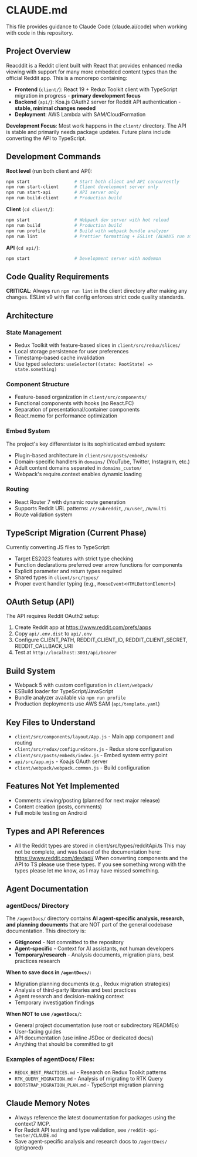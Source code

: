 # CLAUDE.md

This file provides guidance to Claude Code (claude.ai/code) when working with code in this repository.

## Project Overview

Reacddit is a Reddit client built with React that provides enhanced media viewing with support for many more embedded content types than the official Reddit app. This is a monorepo containing:

- **Frontend** (`client/`): React 19 + Redux Toolkit client with TypeScript migration in progress - **primary development focus**
- **Backend** (`api/`): Koa.js OAuth2 server for Reddit API authentication - **stable, minimal changes needed**
- **Deployment**: AWS Lambda with SAM/CloudFormation

**Development Focus**: Most work happens in the `client/` directory. The API is stable and primarily needs package updates. Future plans include converting the API to TypeScript.

## Development Commands

**Root level** (run both client and API):
```bash
npm start                 # Start both client and API concurrently
npm run start-client      # Client development server only
npm run start-api         # API server only  
npm run build-client      # Production build
```

**Client** (`cd client/`):
```bash
npm start                 # Webpack dev server with hot reload
npm run build             # Production build
npm run profile           # Build with webpack bundle analyzer
npm run lint              # Prettier formatting + ESLint (ALWAYS run after changes)
```

**API** (`cd api/`):
```bash
npm start                 # Development server with nodemon
```

## Code Quality Requirements

**CRITICAL**: Always run `npm run lint` in the client directory after making any changes. ESLint v9 with flat config enforces strict code quality standards.

## Architecture

### State Management
- Redux Toolkit with feature-based slices in `client/src/redux/slices/`
- Local storage persistence for user preferences
- Timestamp-based cache invalidation
- Use typed selectors: `useSelector((state: RootState) => state.something)`

### Component Structure
- Feature-based organization in `client/src/components/`
- Functional components with hooks (no React.FC)
- Separation of presentational/container components
- React.memo for performance optimization

### Embed System
The project's key differentiator is its sophisticated embed system:
- Plugin-based architecture in `client/src/posts/embeds/`
- Domain-specific handlers in `domains/` (YouTube, Twitter, Instagram, etc.)
- Adult content domains separated in `domains_custom/`
- Webpack's require.context enables dynamic loading

### Routing
- React Router 7 with dynamic route generation
- Supports Reddit URL patterns: `/r/subreddit`, `/u/user`, `/m/multi`
- Route validation system

## TypeScript Migration (Current Phase)

Currently converting JS files to TypeScript:
- Target ES2023 features with strict type checking
- Function declarations preferred over arrow functions for components
- Explicit parameter and return types required
- Shared types in `client/src/types/`
- Proper event handler typing (e.g., `MouseEvent<HTMLButtonElement>`)

## OAuth Setup (API)

The API requires Reddit OAuth2 setup:
1. Create Reddit app at https://www.reddit.com/prefs/apps
2. Copy `api/.env.dist` to `api/.env`
3. Configure CLIENT_PATH, REDDIT_CLIENT_ID, REDDIT_CLIENT_SECRET, REDDIT_CALLBACK_URI
4. Test at `http://localhost:3001/api/bearer`

## Build System

- Webpack 5 with custom configuration in `client/webpack/`
- ESBuild loader for TypeScript/JavaScript
- Bundle analyzer available via `npm run profile`
- Production deployments use AWS SAM (`api/template.yaml`)

## Key Files to Understand

- `client/src/components/layout/App.js` - Main app component and routing
- `client/src/redux/configureStore.js` - Redux store configuration
- `client/src/posts/embeds/index.js` - Embed system entry point
- `api/src/app.mjs` - Koa.js OAuth server
- `client/webpack/webpack.common.js` - Build configuration

## Features Not Yet Implemented

- Comments viewing/posting (planned for next major release)
- Content creation (posts, comments)
- Full mobile testing on Android

## Types and API References

- All the Reddit types are stored in client/src/types/redditApi.ts This may not be complete, and was based of the documentation here: https://www.reddit.com/dev/api/ When converting components and the API to TS please use these types. If you see something wrong with the types please let me know, as I may have missed something.

## Agent Documentation

### agentDocs/ Directory

The `/agentDocs/` directory contains **AI agent-specific analysis, research, and planning documents** that are NOT part of the general codebase documentation. This directory is:

- **Gitignored** - Not committed to the repository
- **Agent-specific** - Context for AI assistants, not human developers
- **Temporary/research** - Analysis documents, migration plans, best practices research

**When to save docs in `/agentDocs/`:**
- Migration planning documents (e.g., Redux migration strategies)
- Analysis of third-party libraries and best practices
- Agent research and decision-making context
- Temporary investigation findings

**When NOT to use `/agentDocs/`:**
- General project documentation (use root or subdirectory READMEs)
- User-facing guides
- API documentation (use inline JSDoc or dedicated docs/)
- Anything that should be committed to git

### Examples of agentDocs/ Files:
- `REDUX_BEST_PRACTICES.md` - Research on Redux Toolkit patterns
- `RTK_QUERY_MIGRATION.md` - Analysis of migrating to RTK Query
- `BOOTSTRAP_MIGRATION_PLAN.md` - TypeScript migration planning

## Claude Memory Notes

- Always reference the latest documentation for packages using the context7 MCP.
- For Reddit API testing and type validation, see `/reddit-api-tester/CLAUDE.md`
- Save agent-specific analysis and research docs to `/agentDocs/` (gitignored)